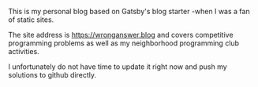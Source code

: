 
This is my personal blog based on Gatsby's blog starter -when I was a fan of static sites.

The site address is https://wronganswer.blog and covers competitive programming problems as well as my neighborhood programming club activities.

I unfortunately do not have time to update it right now and push my solutions to github directly.

